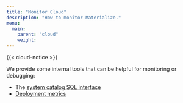 ```yaml
---
title: "Monitor Cloud"
description: "How to monitor Materialize."
menu:
  main:
    parent: "cloud"
    weight:
---
```


{{< cloud-notice >}}

We provide some internal tools that can be helpful for monitoring or debugging:

- The [system catalog SQL interface](/sql/system-catalog)
- [Deployment metrics](../cloud-deployments/#metrics)
